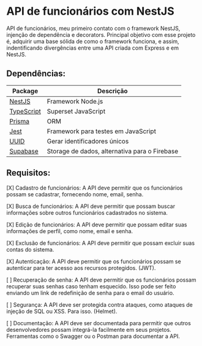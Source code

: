 # API de funcionários com NestJS
API de funcionários, meu primeiro contato com o framework NestJS, injenção de dependência e decorators. Principal objetivo com esse projeto é, adquirir uma base sólida de como o framework funciona, e assim, indentificando divergências entre uma API criada com Express e em NestJS.

## Dependências:
Package | Descrição
--- | ---
[NestJS](https://docs.nestjs.com/) |  Framework Node.js
[TypeScript](https://www.typescriptlang.org/) | Superset JavaScript
[Prisma](https://www.prisma.io/) | ORM
[Jest](https://jestjs.io/pt-BR/) | Framework para testes em JavaScript
[UUID](https://www.npmjs.com/package/uuid) | Gerar identificadores únicos
[Supabase](https://supabase.com/) | Storage de dados, alternativa para o Firebase


## Requisitos:

[X]
Cadastro de funcionários: A API deve permitir que os funcionários possam se cadastrar, fornecendo nome, email, senha.

[X]
Busca de funcionários: A API deve permitir que possam buscar informações sobre outros funcionários cadastrados no sistema.

[X]
Edição de funcionários: A API deve permitir que possam editar suas informações de perfil, como nome, email e senha.

[X]
Exclusão de funcionários: A API deve permitir que possam excluir suas contas do sistema.

[X]
Autenticação: A API deve permitir que os funcionários possam se autenticar para ter acesso aos recursos protegidos. (JWT).

[  ]
Recuperação de senha: A API deve permitir que os funcionários possam recuperar suas senhas caso tenham esquecido. Isso pode ser feito enviando um link de redefinição de senha para o email do usuário.

[  ]
Segurança: A API deve ser protegida contra ataques, como ataques de injeção de SQL ou XSS. Para isso. (Helmet).

[  ]
Documentação: A API deve ser documentada para permitir que outros desenvolvedores possam integrá-la facilmente em seus projetos. Ferramentas como o Swagger ou o Postman para documentar a API.
